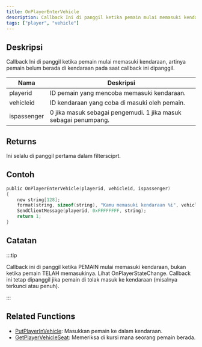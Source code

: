 ```yaml
---
title: OnPlayerEnterVehicle
description: Callback Ini di panggil ketika pemain mulai memasuki kendaraan, artinya pemain belum berada di kendaraan pada saat callback ini dipanggil.
tags: ["player", "vehicle"]
---
```


## Deskripsi

Callback Ini di panggil ketika pemain mulai memasuki kendaraan, artinya pemain belum berada di kendaraan pada saat callback ini dipanggil.

| Nama        | Deskripsi                                          |
| ----------- | ---------------------------------------------------- |
| playerid    | ID pemain yang mencoba memasuki kendaraan.    |
| vehicleid   | ID kendaraan yang coba di masuki oleh pemain. |
| ispassenger | 0 jika masuk sebagai pengemudi. 1 jika masuk sebagai penumpang. |

## Returns

Ini selalu di panggil pertama dalam filtersciprt.

## Contoh

```c
public OnPlayerEnterVehicle(playerid, vehicleid, ispassenger)
{
    new string[128];
    format(string, sizeof(string), "Kamu memasuki kendaraan %i", vehicleid);
    SendClientMessage(playerid, 0xFFFFFFFF, string);
    return 1;
}
```

## Catatan

:::tip

Callback ini di panggil ketika PEMAIN mulai memasuki kendaraan, bukan ketika pemain TELAH memasukinya. Lihat OnPlayerStateChange. Callback ini tetap dipanggil jika pemain di tolak masuk ke kendaraan (misalnya terkunci atau penuh).

:::

## Related Functions

- [PutPlayerInVehicle](../functions/PutPlayerInVehicle): 
Masukkan pemain ke dalam kendaraan.
- [GetPlayerVehicleSeat](../functions/GetPlayerVehicleSeat): Memeriksa di kursi mana seorang pemain berada.
